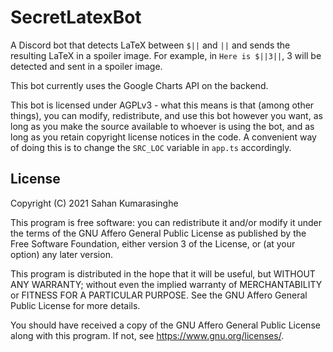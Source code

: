 # SecretLatexBot

A Discord bot that detects LaTeX between `$||` and `||` and sends the resulting LaTeX in a spoiler image. For example, in `Here is $||3||`, 3 will be detected and sent in a spoiler image.

This bot currently uses the Google Charts API on the backend.

This bot is licensed under AGPLv3 - what this means is that (among other things), you can modify, redistribute, and use this bot however you want, as long as you make the source available to whoever is using the bot, and as long as you retain copyright license notices in the code. A convenient way of doing this is to change the `SRC_LOC` variable in `app.ts` accordingly.


## License

Copyright (C) 2021 Sahan Kumarasinghe

This program is free software: you can redistribute it and/or modify
it under the terms of the GNU Affero General Public License as
published by the Free Software Foundation, either version 3 of the
License, or (at your option) any later version.

This program is distributed in the hope that it will be useful,
but WITHOUT ANY WARRANTY; without even the implied warranty of
MERCHANTABILITY or FITNESS FOR A PARTICULAR PURPOSE.  See the
GNU Affero General Public License for more details.

You should have received a copy of the GNU Affero General Public License
along with this program.  If not, see <https://www.gnu.org/licenses/>.